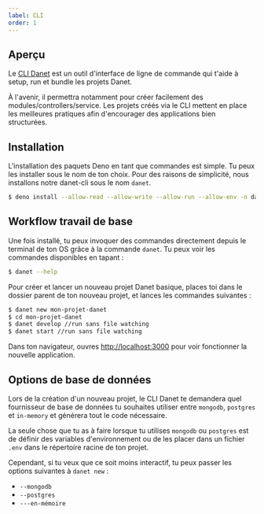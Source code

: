 ```yaml
---
label: CLI
order: 1
---
```


## Aperçu

Le [CLI Danet](https://github.com/Savory/Danet-CLI) est un outil d'interface de ligne de commande qui t'aide à setup, run et bundle les projets Danet.

À l'avenir, il permettra notamment pour créer facilement des modules/controllers/service. Les projets créés via le CLI mettent en place les meilleures pratiques afin d'encourager des applications bien structurées.

## Installation

L'installation des paquets Deno en tant que commandes est simple. Tu peux les installer sous le nom de ton choix. Pour des raisons de simplicité, nous installons notre danet-cli sous le nom `danet`.

```bash
$ deno install --allow-read --allow-write --allow-run --allow-env -n danet https://deno.land/x/danet_cli/main.ts
```

## Workflow travail de base

Une fois installé, tu peux invoquer des commandes directement depuis le terminal de ton OS grâce à la commande `danet`. Tu peux voir les commandes disponibles en tapant :

```bash
$ danet --help
```

Pour créer et lancer un nouveau projet Danet basique, places toi dans le dossier parent de ton nouveau projet, et lances les commandes suivantes :

```bash
$ danet new mon-projet-danet
$ cd mon-projet-danet
$ danet develop //run sans file watching
$ danet start //run sans file watching
```

Dans ton navigateur, ouvres <a href="http://localhost:3000" target="_blank" rel="noreferrer">http://localhost:3000</a> pour voir fonctionner la nouvelle application.

## Options de base de données

Lors de la création d'un nouveau projet, le CLI Danet te demandera quel fournisseur de base de données tu souhaites utiliser entre `mongodb`, `postgres` et `in-memory` et générera tout le code nécessaire.

La seule chose que tu as à faire lorsque tu utilises `mongodb` ou `postgres` est de définir des variables d'environnement ou de les placer dans un fichier `.env` dans le répertoire racine de ton projet.

Cependant, si tu veux que ce soit moins interactif, tu peux passer les options suivantes à `danet new` : 

- `--mongodb`
- `--postgres`
- `---en-mémoire`
